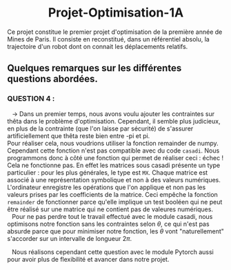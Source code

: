 # <div align = center> Projet-Optimisation-1A </div>
Ce projet constitue le premier projet d'optimisation de la première année de Mines de Paris. Il consiste en reconstitué, dans un référentiel absolu, la trajectoire d'un robot dont on connait les déplacements relatifs.

## Quelques remarques sur les différentes questions abordées.

### QUESTION 4 : 
&ensp; $\longrightarrow$ Dans un premier temps, nous avons voulu ajouter les contraintes sur thêta dans le problème d'optimisation. Cependant, il semble plus judicieux, en plus de la contrainte (que l'on laisse par sécurité) de s'assurer artificiellement que thêta reste bien entre -pi et pi.  
Pour réaliser cela, nous voudrions utiliser la fonction remainder de numpy. Cependant cette fonction n'est pas compatible avec du code <code>casadi</code>. Nous programmons donc à côté une fonction qui permet de réaliser ceci : échec ! Cela ne fonctionne pas. En effet les matrices sous casadi présente un type particulier : pour les plus générales, le type est <code>MX</code>. Chaque matrice est associé à une représentation symbolique et non à des valeurs numériques. L'ordinateur enregistre les opérations que l'on applique et non pas les valeurs prises par les coefficients de la matrice. Ceci empêche la fonction <code>remainder</code> de fonctionner parce qu'elle implique un test booléen qui ne peut être réalisé sur une matrice qui ne contient pas de valeures numériques.  
&ensp; Pour ne pas perdre tout le travail effectué avec le module casadi, nous optimisons notre fonction sans les contraintes selon $\theta$, ce qui n'est pas absurde parce que pour minimiser notre fonction, les $\theta$ vont "naturellement" s'accorder sur un intervalle de longueur $2\pi$.  

&ensp; Nous réalisons cependant cette question avec le module Pytorch aussi pour avoir plus de flexibilité et avancer dans notre projet.

